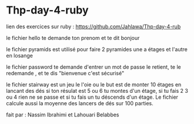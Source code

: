 # Thp-day-4-ruby

lien des exercices sur ruby : https://github.com/Jahlawa/Thp-day-4-rub

le fichier hello te demande ton prenom et te dit bonjour 

le fichier pyramids est utilisé pour faire 2 pyramides une a étages et l'autre en losange

le fichier password te demande d'entrer un mot de passe le retient, te le redemande , et te dis "bienvenue c'est sécurisé"

le fichier stairway est un jeu le l'oie ou le but est de monter 10 étages en lancant des dés si ton résulat est 5 ou 6 tu montes d'un étage, si tu fais 2 3 ou 4 rien ne se passe et si tu fais un tu déscends d'un étage. Le fichier calcule aussi la moyenne des lancers de dés sur 100 parties.

fait par : Nassim Ibrahimi et Lahouari Belabbes
